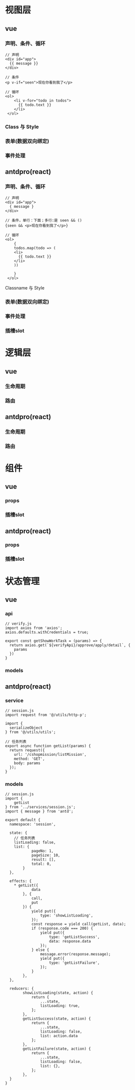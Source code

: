 # 视图层

##  vue

### 声明、条件、循环

```
// 声明
<div id="app">
  {{ message }}
</div>

// 条件
<p v-if="seen">现在你看到我了</p>

// 循环
<ol>
    <li v-for="todo in todos">
      {{ todo.text }}
    </li>
 </ol>
```

### Class 与 Style

### 表单(数据双向绑定)

### 事件处理



## antdpro(react)

### 声明、条件、循环

```
// 声明
<div id="app">
  { message }
</div>

// 条件，单行：下面；多行:是 seen && ()
{seen && <p>现在你看到我了</p>}

// 循环
<ol>
    {
    todos.map(todo => (
    <li>
      {{ todo.text }}
    </li>
    ))
    
    }
 </ol>
```

Classname 与 Style

### 表单(数据双向绑定)

### 事件处理

### 插槽slot



# 逻辑层

## vue

### 生命周期

### 路由

## antdpro(react)

### 生命周期

### 路由



# 组件

## vue

### props

### 插槽slot

### 

## antdpro(react)

### props

### 插槽slot



# 状态管理

## vue

### api

```
// verify.js
import axios from 'axios';
axios.defaults.withCredentials = true;

export const getShowWorkTask = (params) => {
  return axios.get(`${verifyApi}/approve/apply/detail`, {
    params
  })
}
```

### models

## antdpro(react)

### service

```
// session.js
import request from '@/utils/http-p';

import {
  serializeObject
} from '@/utils/utils';

// 任务列表
export async function getList(params) {
  return request({
    url: '/cshopmission/listMission',
    method: 'GET',
    body: params
  });
}
```

### models

```
// session.js
import { 
	getList
} from '../services/session.js';
import { message } from 'antd';

export default {
  namespace: 'session',

  state: {
    // 任务列表
    listLoading: false,
    list: {
			pageNo: 1,
			pageSize: 10,
			result: [],
			total: 0,
		}
  },
  
  effects: {
    * getList({
			data
		}, {
			call,
			put
		}) {
			yield put({
				type: 'showListLoading',
			});
			const response = yield call(getList, data);
			if (response.code === 200) {
				yield put({
					type: 'getListSuccess',
					data: response.data
				});
			} else {
				message.error(response.message);
				yield put({
					type: 'getListFailure',
				});
			}
		},  
  },
  
  reducers: {
  		showListLoading(state, action) {
			return {
				...state,
				listLoading: true,
			};
		},
		getListSuccess(state, action) {
			return {
				...state,
				listLoading: false,
				list: action.data
			};
		},
		getListFailure(state, action) {
			return {
				...state,
				listLoading: false,
				list: {},
			};
		},
  }
}
```

